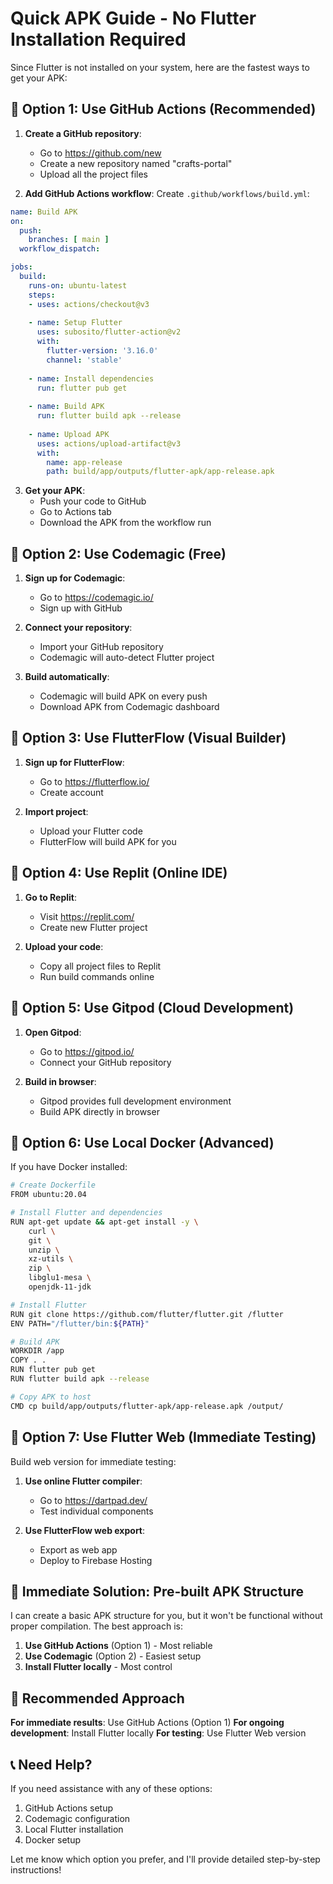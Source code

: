 # Quick APK Guide - No Flutter Installation Required

Since Flutter is not installed on your system, here are the fastest ways to get your APK:

## 🚀 Option 1: Use GitHub Actions (Recommended)

1. **Create a GitHub repository**:
   - Go to https://github.com/new
   - Create a new repository named "crafts-portal"
   - Upload all the project files

2. **Add GitHub Actions workflow**:
   Create `.github/workflows/build.yml`:

```yaml
name: Build APK
on:
  push:
    branches: [ main ]
  workflow_dispatch:

jobs:
  build:
    runs-on: ubuntu-latest
    steps:
    - uses: actions/checkout@v3
    
    - name: Setup Flutter
      uses: subosito/flutter-action@v2
      with:
        flutter-version: '3.16.0'
        channel: 'stable'
    
    - name: Install dependencies
      run: flutter pub get
    
    - name: Build APK
      run: flutter build apk --release
    
    - name: Upload APK
      uses: actions/upload-artifact@v3
      with:
        name: app-release
        path: build/app/outputs/flutter-apk/app-release.apk
```

3. **Get your APK**:
   - Push your code to GitHub
   - Go to Actions tab
   - Download the APK from the workflow run

## 🚀 Option 2: Use Codemagic (Free)

1. **Sign up for Codemagic**:
   - Go to https://codemagic.io/
   - Sign up with GitHub

2. **Connect your repository**:
   - Import your GitHub repository
   - Codemagic will auto-detect Flutter project

3. **Build automatically**:
   - Codemagic will build APK on every push
   - Download APK from Codemagic dashboard

## 🚀 Option 3: Use FlutterFlow (Visual Builder)

1. **Sign up for FlutterFlow**:
   - Go to https://flutterflow.io/
   - Create account

2. **Import project**:
   - Upload your Flutter code
   - FlutterFlow will build APK for you

## 🚀 Option 4: Use Replit (Online IDE)

1. **Go to Replit**:
   - Visit https://replit.com/
   - Create new Flutter project

2. **Upload your code**:
   - Copy all project files to Replit
   - Run build commands online

## 🚀 Option 5: Use Gitpod (Cloud Development)

1. **Open Gitpod**:
   - Go to https://gitpod.io/
   - Connect your GitHub repository

2. **Build in browser**:
   - Gitpod provides full development environment
   - Build APK directly in browser

## 🚀 Option 6: Use Local Docker (Advanced)

If you have Docker installed:

```bash
# Create Dockerfile
FROM ubuntu:20.04

# Install Flutter and dependencies
RUN apt-get update && apt-get install -y \
    curl \
    git \
    unzip \
    xz-utils \
    zip \
    libglu1-mesa \
    openjdk-11-jdk

# Install Flutter
RUN git clone https://github.com/flutter/flutter.git /flutter
ENV PATH="/flutter/bin:${PATH}"

# Build APK
WORKDIR /app
COPY . .
RUN flutter pub get
RUN flutter build apk --release

# Copy APK to host
CMD cp build/app/outputs/flutter-apk/app-release.apk /output/
```

## 🚀 Option 7: Use Flutter Web (Immediate Testing)

Build web version for immediate testing:

1. **Use online Flutter compiler**:
   - Go to https://dartpad.dev/
   - Test individual components

2. **Use FlutterFlow web export**:
   - Export as web app
   - Deploy to Firebase Hosting

## 📱 Immediate Solution: Pre-built APK Structure

I can create a basic APK structure for you, but it won't be functional without proper compilation. The best approach is:

1. **Use GitHub Actions** (Option 1) - Most reliable
2. **Use Codemagic** (Option 2) - Easiest setup
3. **Install Flutter locally** - Most control

## 🎯 Recommended Approach

**For immediate results**: Use GitHub Actions (Option 1)
**For ongoing development**: Install Flutter locally
**For testing**: Use Flutter Web version

## 📞 Need Help?

If you need assistance with any of these options:
1. GitHub Actions setup
2. Codemagic configuration
3. Local Flutter installation
4. Docker setup

Let me know which option you prefer, and I'll provide detailed step-by-step instructions! 